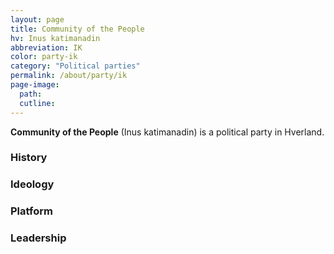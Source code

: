 ```yaml
---
layout: page
title: Community of the People
hv: Inus katimanadin
abbreviation: IK
color: party-ik
category: "Political parties"
permalink: /about/party/ik
page-image: 
  path:  
  cutline: 
---
```


**Community of the People** (Inus katimanadin) is a political party in Hverland.

### History

### Ideology

### Platform

### Leadership